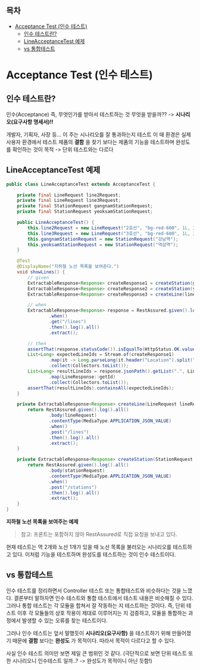 ## 목차
- [Acceptance Test (인수 테스트)](#acceptance-test-인수-테스트)
  - [인수 테스트란?](#인수-테스트란)
  - [LineAcceptanceTest 예제](#lineacceptancetest-예제)
  - [vs 통합테스트](#vs-통합테스트)


# Acceptance Test (인수 테스트)

## 인수 테스트란?
인수(Acceptance) 즉, 무엇인가를 받아서 테스트하는 것
무엇을 받을까?? -> __시나리오(요구사항 명세서)!!__

개발자, 기획자, 사장 등... 이 주는 시나리오를 잘 통과하는지 테스트
이 때 환경은 실제 사용자 환경에서 테스트
제품의 __결함__ 을 찾기 보다는 제품의 기능을 테스트하며 완성도를 확인하는 것이 목적 -> 단위 테스트와는 다르다

## LineAcceptanceTest 예제

```java
public class LineAcceptanceTest extends AcceptanceTest {

    private final LineRequest line2Request;
    private final LineRequest line3Request;
    private final StationRequest gangnamStationRequest;
    private final StationRequest yeoksamStationRequest;

    public LineAcceptanceTest() {
        this.line2Request = new LineRequest("2호선", "bg-red-600", 1L, 2L, 4);
        this.line3Request = new LineRequest("3호선", "bg-red-600", 1L, 2L, 5);
        this.gangnamStationRequest = new StationRequest("강남역");
        this.yeoksamStationRequest = new StationRequest("역삼역");
    }

    @Test
    @DisplayName("지하철 노선 목록을 보여준다.")
    void showLines() {
        // given
        ExtractableResponse<Response> createResponse1 = createStation(gangnamStationRequest);
        ExtractableResponse<Response> createResponse2 = createStation(yeoksamStationRequest);
        ExtractableResponse<Response> createResponse3 = createLine(line2Request);

        // when
        ExtractableResponse<Response> response = RestAssured.given().log().all()
                .when()
                .get("/lines")
                .then().log().all()
                .extract();

        // then
        assertThat(response.statusCode()).isEqualTo(HttpStatus.OK.value());
        List<Long> expectedLineIds = Stream.of(createResponse1)
                .map(it -> Long.parseLong(it.header("Location").split("/")[2]))
                .collect(Collectors.toList());
        List<Long> resultLineIds = response.jsonPath().getList(".", LineResponse.class).stream()
                .map(LineResponse::getId)
                .collect(Collectors.toList());
        assertThat(resultLineIds).containsAll(expectedLineIds);
    }

    private ExtractableResponse<Response> createLine(LineRequest lineRequest) {
        return RestAssured.given().log().all()
                .body(lineRequest)
                .contentType(MediaType.APPLICATION_JSON_VALUE)
                .when()
                .post("/lines")
                .then().log().all()
                .extract();
    }

    private ExtractableResponse<Response> createStation(StationRequest stationRequest) {
        return RestAssured.given().log().all()
                .body(stationRequest)
                .contentType(MediaType.APPLICATION_JSON_VALUE)
                .when()
                .post("/stations")
                .then().log().all()
                .extract();
    }
}

```

__지하철 노선 목록을 보여주는 예제__
> 참고: 프론트는 포함하지 않아 RestAssured로 직접 요청을 보내고 있다.

현재 테스트는 역 2개와 노선 1개가 있을 때 노선 목록을 불러오는 시나리오를 테스트하고 있다. 이처럼 기능을 테스트하며 완성도를 테스트하는 것이 인수 테스트이다.

## vs 통합테스트
인수 테스트를 정리하면서 Controller 테스트 또는 통합테스트와 비슷하다는 것을 느꼈다.
결론부터 말하자면 인수 테스트와 통합 테스트에서 테스트 내용은 비슷해질 수 있다.
그러나 통합 테스트는 각 모듈을 합쳐서 잘 작동하는 지 테스트하는 것이다.
즉, 단위 테스트 이후 각 모듈들의 상호 작용이 제대로 이루어지는 지 검증하고, 모듈을 통합하는 과정에서 발생할 수 있는 오류를 찾는 테스트이다.

그러나 인수 테스트는 앞서 말했듯이 __시나리오(요구사항)__ 을 테스트하기 위해 만들어졌기 때문에 __결함__ 보다는 __완성도__ 가 목적이다. 따라서 목적이 다르다고 할 수 있다.

사실 인수 테스트 의미만 보면 제일 큰 범위인 것 같다.
(극단적으로 보면 단위 테스트 또한 시나리오니 인수테스트 일까..? -> 완성도가 목적이니 아닌 듯함!)



<!-- 학습로그 정리하다가... 인수테스트와 통합테스트가 뭐가 다르냐는 질문에 대해 썼던 글입니당! 나름 잘 적은거 같아서 들고왔습니다
레퍼런스는 브라운의 ATDD 세미나 입니다 https://www.youtube.com/watch?v=ITVpmjM4mUE&t=5737s
[인수테스트 vs 통합테스트]
사용자 스토리에 맞추어서 테스트를 작성하는 걸 인수테스트라고 부름!
개발자가 직접 시나리오를 만들수도 있지만 시나리오를 받아서(Acceptance, 인수) 거기에 맞춰 개발한다는 의미에서 인수테스트라고 부름
애자일 개발방법론에서 파생한거고, 통합/e2e 등이 개발자 관점에서 각 기능이 유기적으로 연결되었는가? 를 테스트하기 위한 목적이라고 한다면 ATDD는 시나리오가 정상적으로 작동하는가? 를 테스트하므로 분류가 다르다고 볼 수 있음
기획자, 클라이언트 대표, 개발자 등 프로젝트에 참여하는 사람들이 토의해서 시나리오를 만들고 개발자는 거기에 의거해서 코드를 작성하는 방식
통합테스트/e2e 테스트가 만약 시나리오에 의거해 작성되었다면 (ex 사용자는 노선을 확인하기 위해 지하철 목록을 볼 수 있다) 통합테스트임과 동시에 인수테스트라고 볼 수 있을 듯
시나리오에서 요구하는 건 [누가, 어떤 목적으로, 무엇을 하는가] 이기 때문에 개발하다 보면 결국 이 기능은 api를 통해 드러나는거고, 인수테스트(시나리오 테스트)는 대개 이 api를 테스트 해보는 방식으로 수행하게 되기 때문에 통합테스트와 유사해보이는 거 같음
개인적으로 시나리오 테스트라고 부르면 한방에 와닿았을거 같은데!
"받는다"는 이름을 지은건 개발자랑 별개의 의사결정집단과 의사소통하는 것에 의의를 둔 거 같음
결론 : 통합테스트와 인수테스트는 테스트의 목적이 다르다. 그런데 인수 테스트와 통합 테스트가 겹칠 일이 많을 것 같다
틀린 내용이 있다면 @브라운(류성현) 이 피드백해주시겠졍~~:ultra_fast_parrot: (편집됨)  -->